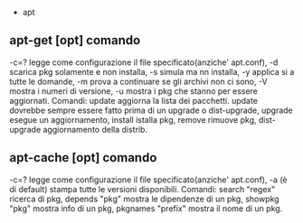 
-  apt



## apt-get [opt] comando

-c=? legge come configurazione il file specificato(anziche' apt.conf), -d scarica pkg solamente e non installa, -s simula ma nn installa, -y applica si a tutte le domande, -m prova a continuare se gli archivi non ci sono, -V mostra i numeri di versione, -u mostra i pkg che stanno per essere aggiornati. Comandi: update aggiorna la lista dei pacchetti. update dovrebbe sempre essere fatto prima di un upgrade o dist-upgrade, upgrade esegue un aggiornamento, install istalla pkg, remove rimuove pkg, dist-upgrade aggiornamento della distrib.




## apt-cache [opt] comando

-c=? legge come configurazione il file specificato(anziche' apt.conf), -a (è di default) stampa tutte le versioni disponibili. Comandi: search "regex" ricerca di pkg, depends "pkg" mostra le dipendenze di un pkg, showpkg "pkg" mostra info di un pkg, pkgnames "prefix" mostra il nome di un pkg.





